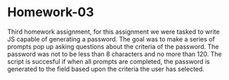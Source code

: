 # Homework-03
Third homework assignment, for this assignment we were tasked to write JS capable of generating a password. The goal was to make a series of prompts pop up asking questions about
the criteria of the password. The password was not to be less than 8 characters and no more than 120. 
The script is succesful if when all prompts are completed, the password is generated to the field based upon the criteria the user has selected. 